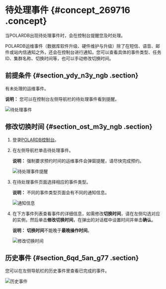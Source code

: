 # 待处理事件 {#concept_269716 .concept}

当POLARDB出现待处理事件时，会在控制台提醒您及时处理。

POLARDB运维事件（数据库软件升级、硬件维护与升级）除了在短信、语音、邮件或站内信通知之外，还会在控制台进行通知。您可以查看具体的事件类型、任务ID、集群名称、切换时间等，也可以手动修改切换时间。

## 前提条件 {#section_ydy_n3y_ngb .section}

有未处理的运维事件。

**说明：** 您可以在控制台左侧导航栏的待处理事件看到提醒。

![待处理事件](http://static-aliyun-doc.oss-cn-hangzhou.aliyuncs.com/assets/img/222591/155849461347698_zh-CN.png)

## 修改切换时间 {#section_ost_m3y_ngb .section}

1.  登录[POLARDB控制台](https://polardb.console.aliyun.com)。
2.  在左侧导航栏单击待处理事件。

    **说明：** 强制要求预约时间的运维事件会弹窗提醒，请尽快完成预约。

    ![待处理事件提醒](http://static-aliyun-doc.oss-cn-hangzhou.aliyuncs.com/assets/img/222591/155849461347750_zh-CN.png)

3.  在待处理事件页面选择相应的事件类型。

    **说明：** 不同的事件类型页面会有不同的通知信息。

    ![通知信息](http://static-aliyun-doc.oss-cn-hangzhou.aliyuncs.com/assets/img/222591/155849461347700_zh-CN.png)

4.  在下方事件列表查看事件的详细信息，如需修改**切换时间**，请在左侧勾选对应的实例，然后单击**修改切换时间**，在弹出的对话框中设置时间并单击**确认**。

    **说明：** **切换时间**不能晚于**最晚操作时间**。

    ![修改切换时间](http://static-aliyun-doc.oss-cn-hangzhou.aliyuncs.com/assets/img/222591/155849461347749_zh-CN.png)


## 历史事件 {#section_6qd_5an_g77 .section}

您可以在左侧导航栏的历史事件里查看已完成的事件。

![历史事件](http://static-aliyun-doc.oss-cn-hangzhou.aliyuncs.com/assets/img/222591/155849461347751_zh-CN.png)


